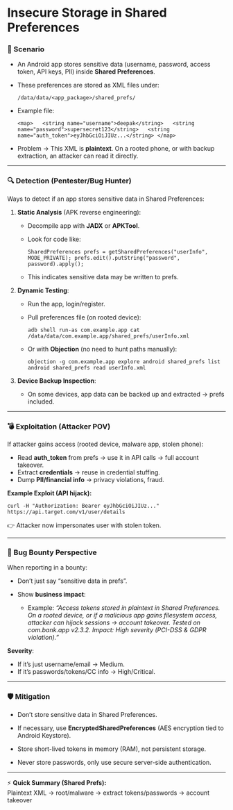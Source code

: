 # Insecure Storage in Shared Preferences

### 📌 Scenario

- An Android app stores sensitive data (username, password, access token, API keys, PII) inside **Shared Preferences**.
    
- These preferences are stored as XML files under:
    
    `/data/data/<app_package>/shared_prefs/`
    
- Example file:
    
    `<map>   <string name="username">deepak</string>   <string name="password">supersecret123</string>   <string name="auth_token">eyJhbGciOiJIUz...</string> </map>`
    
- Problem → This XML is **plaintext**. On a rooted phone, or with backup extraction, an attacker can read it directly.
    

---

### 🔍 Detection (Pentester/Bug Hunter)

Ways to detect if an app stores sensitive data in Shared Preferences:

1. **Static Analysis** (APK reverse engineering):
    
    - Decompile app with **JADX** or **APKTool**.
        
    - Look for code like:
        
        `SharedPreferences prefs = getSharedPreferences("userInfo", MODE_PRIVATE); prefs.edit().putString("password", password).apply();`
        
    - This indicates sensitive data may be written to prefs.
        
2. **Dynamic Testing**:
    
    - Run the app, login/register.
        
    - Pull preferences file (on rooted device):
        
        `adb shell run-as com.example.app cat /data/data/com.example.app/shared_prefs/userInfo.xml`
        
    - Or with **Objection** (no need to hunt paths manually):
        
        `objection -g com.example.app explore android shared_prefs list android shared_prefs read userInfo.xml`
        
3. **Device Backup Inspection**:
    
    - On some devices, app data can be backed up and extracted → prefs included.
        

---

### 💣 Exploitation (Attacker POV)

If attacker gains access (rooted device, malware app, stolen phone):

- Read **auth_token** from prefs → use it in API calls → full account takeover.
- Extract **credentials** → reuse in credential stuffing.
- Dump **PII/financial info** → privacy violations, fraud.

**Example Exploit (API hijack):**

`curl -H "Authorization: Bearer eyJhbGciOiJIUz..." https://api.target.com/v1/user/details`

👉 Attacker now impersonates user with stolen token.

---

### 🎯 Bug Bounty Perspective

When reporting in a bounty:

- Don’t just say “sensitive data in prefs”.
- Show **business impact**:
    
    - Example: _“Access tokens stored in plaintext in Shared Preferences. On a rooted device, or if a malicious app gains filesystem access, attacker can hijack sessions → account takeover. Tested on com.bank.app v2.3.2. Impact: High severity (PCI-DSS & GDPR violation).”_
        

**Severity**:

- If it’s just username/email → Medium.
- If it’s passwords/tokens/CC info → High/Critical.

---

### 🛡️ Mitigation

- Don’t store sensitive data in Shared Preferences.    
- If necessary, use **EncryptedSharedPreferences** (AES encryption tied to Android Keystore).
    
- Store short-lived tokens in memory (RAM), not persistent storage.
    
- Never store passwords, only use secure server-side authentication.
    

---

⚡ **Quick Summary (Shared Prefs):**  
Plaintext XML → root/malware → extract tokens/passwords → account takeover